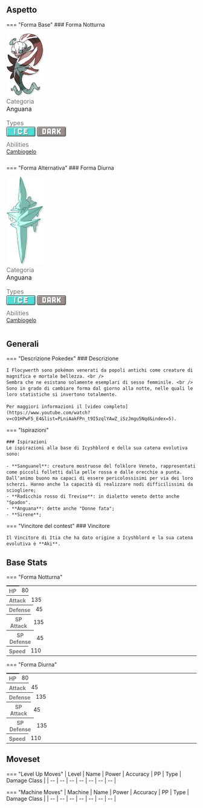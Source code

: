 ## Aspetto

=== "Forma Base"
    ### Forma Notturna
    <div class="pokemon-attribute-container">
      <img src="../../img/pokemon/flocywerth.png" width="100"/>
      <div style="display: grid; grid-template-rows: 1fr 1fr 1fr; row-gap: 0.5rem;">
        <div class="pokemon-attribute">
        <p style="color: #737373; margin: 0px;  font-weight: normal; font-size:16px; align-self: center;">Categoria</p>
        <div class="attribute-value">
          <p style="margin: 0px;  font-weight: normal; font-size:16px; align-self: center;">Anguana</p>
        </div>
      </div>
        <div class="pokemon-attribute">
          <p style="color: #737373; margin: 0px; font-weight: normal; font-size: 16px; align-self: center;">Types</p>
          <div class="attribute-value" style="column-gap: 0.5rem;">
            <img src='../../img/types/ice.png' style='width: 77px; height: 26px;'/>
            <img src='../../img/types/dark.png' style='width: 77px; height: 26px;'/>
          </div>
        </div>
        <div class="pokemon-attribute">
          <p style="color: #737373; margin: 0px;  font-weight: normal; font-size:16px; align-self: center;">Abilities</p>
          <div class="attribute-value">
            <a href='' title="Il pokémon cambia forma tra il giorno e la notte.">Cambiogelo</a>    
          </div>
        </div>
        <div style="display: none;" class="hidden-pokemon-attribute">
          <p style="color: #737373; margin: 0px;  font-weight: normal; font-size:15px; align-self: center;">Hidden Ability</p>
          <div class="attribute-value"> 
          </div>
        </div>
      </div>
    </div>

=== "Forma Alternativa"
    ### Forma Diurna
    <div class="pokemon-attribute-container">
      <img src="../../img/pokemon/flocywerth-giorno.png" width="100"/>
      <div style="display: grid; grid-template-rows: 1fr 1fr 1fr; row-gap: 0.5rem;">
        <div class="pokemon-attribute">
        <p style="color: #737373; margin: 0px;  font-weight: normal; font-size:16px; align-self: center;">Categoria</p>
        <div class="attribute-value">
          <p style="margin: 0px;  font-weight: normal; font-size:16px; align-self: center;">Anguana</p>
        </div>
      </div>
        <div class="pokemon-attribute">
          <p style="color: #737373; margin: 0px; font-weight: normal; font-size: 16px; align-self: center;">Types</p>
          <div class="attribute-value" style="column-gap: 0.5rem;">
            <img src='../../img/types/ice.png' style='width: 77px; height: 26px;'/>
            <img src='../../img/types/dark.png' style='width: 77px; height: 26px;'/>
          </div>
        </div>
        <div class="pokemon-attribute">
          <p style="color: #737373; margin: 0px;  font-weight: normal; font-size:16px; align-self: center;">Abilities</p>
          <div class="attribute-value">
            <a href='' title="Il pokémon cambia forma tra il giorno e la notte.">Cambiogelo</a>    
          </div>
        </div>
        <div style="display: none;" class="hidden-pokemon-attribute">
          <p style="color: #737373; margin: 0px;  font-weight: normal; font-size:15px; align-self: center;">Hidden Ability</p>
          <div class="attribute-value"> 
          </div>
        </div>
      </div>
    </div>

## Generali

=== "Descrizione Pokedex"
    ### Descrizione
    
    I Flocywerth sono pokémon venerati da popoli antichi come creature di magnifica e mortale bellezza. <br />
    Sembra che ne esistano solamente esemplari di sesso femminile. <br />
    Sono in grado di cambiare forma dal giorno alla notte, nelle quali le loro statistiche si invertono totalmente.
    
    Per maggiori informazioni il [video completo](https://www.youtube.com/watch?v=cO1HPwF5_E4&list=PLniAakFPn_t9I5zqlYAwZ_iSzJmgu5Nqd&index=5).

=== "Ispirazioni"

    ### Ispirazioni
    Le ispirazioni alla base di Icyshblord e della sua catena evolutiva sono:
    
    - **Sanguanel**: creature mostruose del folklore Veneto, rappresentati come piccoli folletti dalla pelle rossa e dalle orecchie a punta. Dall'animo buono ma capaci di essere pericolossisimi per via dei loro scherzi. Hanno anche la capacità di realizzare nodi difficilissimi da sciogliere;
    - **Radicchio rosso di Treviso**: in dialetto veneto detto anche "Spadon".
    - **Anguana**: dette anche "Donne fata";
    - **Sirene**;

=== "Vincitore del contest"
    ### Vincitore

    Il Vincitore di Itia che ha dato origine a Icyshblord e la sua catena evolutiva è **Aki**.


## Base Stats

=== "Forma Notturna"
  <table style="width: 100%">
    <tbody style="width: 100%;">
      <tr style="display: flex; align-items: center;">
        <th style="color: #737373;" >HP</th>
        <td style="border-top: none; width: 70px">80</td>
        <td style="width: 100%; min-width: 450px; border-top: none;">
          <div style="width: 31%;" class="ranking-bar rank-4">
          </div>
        </td>
      </tr>
      <tr style="display: flex; align-items: center;">
        <th style="color: #737373;">Attack</th>
        <td style="border-top: none; width: 70px">135</td>
        <td style="width: 100%; min-width: 450px; border-top: none;">
          <div style="width: 13%;" class="ranking-bar rank-2">
          </div>
        </td>
      </tr>
      <tr style="display: flex; align-items: center;">
        <th style="color: #737373;">Defense</th>
        <td style="border-top: none; width: 70px">45</td>
        <td style="width: 100%; min-width: 450px; border-top: none;">
          <div style="width: 17%;" class="ranking-bar rank-2">
          </div>
        </td>
      </tr>
      <tr style="display: flex; align-items: center;">
        <th style="color: #737373;">SP Attack</th>
        <td style="border-top: none; width: 70px">135</td>
        <td style="width: 100%; min-width: 450px; border-top: none;">
          <div style="width: 52%;" class="ranking-bar rank-6">
          </div>
        </td>
      </tr>
      <tr style="display: flex; align-items: center;">
        <th style="color: #737373;">SP Defense</th>
        <td style="border-top: none; width: 70px">45</td>
        <td style="width: 100%; min-width: 450px; border-top: none;">
          <div style="width: 17%;" class="ranking-bar rank-2">
          </div>
        </td>
      </tr>
      <tr style="display: flex; align-items: center;">
        <th style="color: #737373;">Speed</th>
        <td style="border-top: none; width: 70px">110</td>
        <td style="width: 100%; min-width: 450px; border-top: none;">
          <div style="width: 43%;" class="ranking-bar rank-5">
          </div>
        </td>
      </tr>
    </tbody>
  </table>

=== "Forma Diurna"
  <table style="width: 100%">
    <tbody style="width: 100%;">
      <tr style="display: flex; align-items: center;">
        <th style="color: #737373;" >HP</th>
        <td style="border-top: none; width: 70px">80</td>
        <td style="width: 100%; min-width: 450px; border-top: none;">
          <div style="width: 31%;" class="ranking-bar rank-4">
          </div>
        </td>
      </tr>
      <tr style="display: flex; align-items: center;">
        <th style="color: #737373;">Attack</th>
        <td style="border-top: none; width: 70px">45</td>
        <td style="width: 100%; min-width: 450px; border-top: none;">
          <div style="width: 13%;" class="ranking-bar rank-2">
          </div>
        </td>
      </tr>
      <tr style="display: flex; align-items: center;">
        <th style="color: #737373;">Defense</th>
        <td style="border-top: none; width: 70px">135</td>
        <td style="width: 100%; min-width: 450px; border-top: none;">
          <div style="width: 17%;" class="ranking-bar rank-2">
          </div>
        </td>
      </tr>
      <tr style="display: flex; align-items: center;">
        <th style="color: #737373;">SP Attack</th>
        <td style="border-top: none; width: 70px">45</td>
        <td style="width: 100%; min-width: 450px; border-top: none;">
          <div style="width: 52%;" class="ranking-bar rank-6">
          </div>
        </td>
      </tr>
      <tr style="display: flex; align-items: center;">
        <th style="color: #737373;">SP Defense</th>
        <td style="border-top: none; width: 70px">135</td>
        <td style="width: 100%; min-width: 450px; border-top: none;">
          <div style="width: 17%;" class="ranking-bar rank-2">
          </div>
        </td>
      </tr>
      <tr style="display: flex; align-items: center;">
        <th style="color: #737373;">Speed</th>
        <td style="border-top: none; width: 70px">110</td>
        <td style="width: 100%; min-width: 450px; border-top: none;">
          <div style="width: 43%;" class="ranking-bar rank-5">
          </div>
        </td>
      </tr>
    </tbody>
  </table>




## Moveset

=== "Level Up Moves"
    | Level | Name | Power | Accuracy | PP | Type | Damage Class |
        | -- | -- | -- | -- | -- | -- | -- |
        
        

=== "Machine Moves"
    | Machine | Name | Power | Accuracy | PP | Type | Damage Class |
        | -- | -- | -- | -- | -- | -- | -- |
        
        
